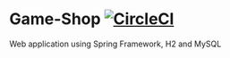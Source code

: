 # Game-Shop [![CircleCI](https://circleci.com/gh/AdrianSad/Game-Shop.svg?style=svg&circle-token=4dd285f47055803028fc8f1f90f70cb50c89820c)](<LINK>)
Web application using Spring Framework, H2 and MySQL
